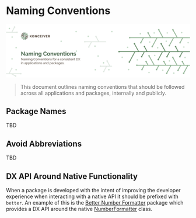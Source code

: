 # Naming Conventions

<p align="center"><img src="./banner.png" /></p>

> This document outlines naming conventions that should be followed across all applications and packages, internally and publicly.

## Package Names

TBD

## Avoid Abbreviations

TBD

## DX API Around Native Functionality

When a package is developed with the intent of improving the developer experience when interacting with a native API it should be prefixed with `better`. An example of this is the [Better Number Formatter](https://github.com/konceiver/better-number-formatter) package which provides a DX API around the native [NumberFormatter](https://www.php.net/manual/en/class.numberformatter.php) class.
